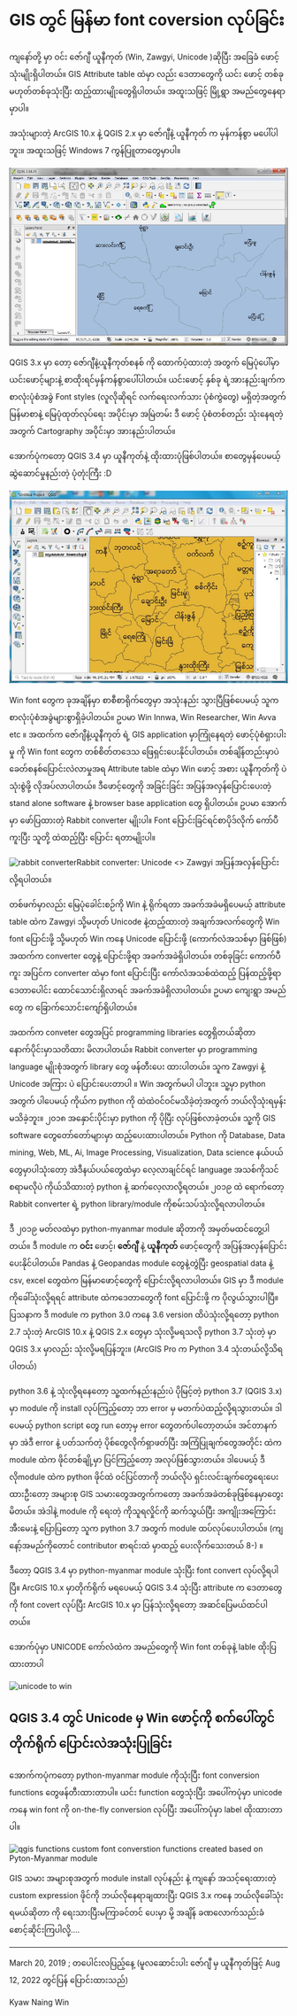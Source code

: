 # GIS တွင် မြန်မာ font coversion လုပ်ခြင်း #

ကျနော်တို့ မှာ ဝင်း ဇော်ဂျီ ယူနီကုတ် (Win, Zawgyi, Unicode )ဆိုပြီး အခြေခံ ဖောင့်သုံးမျိုးရှိပါတယ်။ GIS Attribute table ထဲမှာ လည်း ဒေတာတွေကို ယင်း ဖောင့် တစ်ခုမဟုတ်တစ်ခုသုံးပြီး ထည့်ထားမျိုးတွေရှိပါတယ်။ အထူးသဖြင့် မြို့ရွာ အမည်တွေနေရာမှာပါ။

 

အသုံးများတဲ့ ArcGIS 10.x နဲ့ QGIS 2.x မှာ ဇော်ဂျီနဲ့ ယူနီကုတ် က မှန်ကန်စွာ မပေါ်ပါဘူး။ အထူးသဖြင့် Windows 7 ကွန်ပြူတာတွေမှာပါ။


![unicode labelling problem in QGIS 2.x](images/img_01.jpg)

 

QGIS 3.x မှာ တော့ ဇော်ဂျီနဲ့ယူနီကုတ်စနစ် ကို ထောက်ပံ့ထားတဲ့ အတွက် မြေပုံပေါ်မှာ ယင်းဖောင့်များနဲ့ စာထိုးရင်မှန်ကန်စွာပေါ်ပါတယ်။ ယင်းဖောင့် နှစ်ခု ရဲ့အားနည်းချက်က စာလုံးပုံစံအခွဲ Font styles (လူလိုဆိုရင် လက်ရေးလက်သား ပုံစံကွဲတွေ) မရှိတဲ့အတွက် မြန်မာစာနဲ့ မြေပုံထုတ်လုပ်ရေး အပိုင်းမှာ အမြဲတမ်း ဒီ ဖောင့် ပုံစံတစ်တည်း သုံးနေရတဲ့အတွက် Cartography အပိုင်းမှာ အားနည်းပါတယ်။ 

အောက်ပုံကတော့ QGIS 3.4 မှာ ယူနီကုတ်နဲ့ ထိုးထားပုံဖြစ်ပါတယ်။ စာတွေမှန်ပေမယ့် ဆွဲဆောင်မှုနည်းတဲ့ ပုံတုံးကြီး :D

![label with unicode font in QGIS 3.4](images/img_02.jpg)



Win font တွေက ခုအချိန်မှာ စာစီစာရိုက်တွေမှာ အသုံးနည်း သွားပြီဖြစ်ပေမယ့် သူက စာလုံးပုံစံအခွဲများစွာရှိခဲ့ပါတယ်။ ဥပမာ Win Innwa, Win Researcher, Win Avva etc ။ အထက်က ဇော်ဂျီနဲ့ယူနီကုတ် ရဲ့ GIS application မှာကြုံနေရတဲ့ ဖောင့်ပုံစံရှားပါးမှု ကို Win font တွေက တစ်စိတ်တဒေသ ဖြေရှင်းပေးနိုင်ပါတယ်။ တစ်ချိန်တည်းမှာပဲ ခေတ်စနစ်ပြောင်းလဲလာမှုအရ Attribute table ထဲမှာ Win ဖောင့် အစား ယူနီကုတ်ကို ပဲ သုံးစွဲဖို့ လိုအပ်လာပါတယ်။ ဒီဖောင့်တွေကို အခြင်းခြင်း အပြန်အလှန်ပြောင်းပေးတဲ့ stand alone software နဲ့ browser base application တွေ ရှိပါတယ်။ ဥပမာ အောက်မှာ ဖော်ပြထားတဲ့ Rabbit converter မျိုးပါ။ Font ပြောင်းခြင်ရင်စာပိုဒ်လိုက် ကော်ပီကူးပြီး သူတို့ ထဲထည့်ပြီး ပြောင်း ရတာမျိုးပါ။

 ![rabbit converter](image/img_03.jpg)Rabbit converter: Unicode <> Zawgyi အပြန်အလှန်ပြောင်းလို့ရပါတယ်။

တစ်ဖက်မှာလည်း မြေပုံခေါင်းစဉ်ကို Win နဲ့ ရိုက်ရတာ အခက်အခဲမရှိပေမယ့် attribute table ထဲက Zawgyi သို့မဟုတ် Unicode နဲ့ထည့်ထားတဲ့ အချက်အလက်တွေကို Win font ပြောင်းဖို့ သို့မဟုတ် Win ကနေ Unicode ပြောင်းဖို့ (ကောက်လံအသစ်မှာ ဖြစ်ဖြစ်) အထက်က converter တွေနဲ့ ပြောင်းဖို့ရာ အခက်အခဲရှိပါတယ်။ တစ်ခုခြင်း ကောက်ပီကူး အပြင်က converter ထဲမှာ font ပြောင်းပြီး ကော်လံအသစ်ထဲထည့် ပြန်ထည့်ဖို့ရာ ဒေတာပေါင်း ထောင်သောင်းရှိလာရင် အခက်အခဲရှိလာပါတယ်။ ဥပမာ ကျေးရွာ အမည်တွေ က ခြောက်သောင်းကျော်ရှိပါတယ်။

 

အထက်က conveter တွေအပြင် programming libraries တွေရှိတယ်ဆိုတာ နောက်ပိုင်းမှာသတိထား မိလာပါတယ်။ Rabbit converter မှာ programming language မျိုးစုံအတွက် library တွေ ဖန်တီးပေး ထားပါတယ်။ သူက Zawgyi နဲ့ Unicode အကြား ပဲ ပြောင်းပေးတာပါ ။ Win အတွက်မပါ ပါဘူး။ သူ့မှာ python အတွက် ပါပေမယ့် ကိုယ်က python ကို ထဲထဲဝင်ဝင်မသိခဲ့တဲ့အတွက် ဘယ်လိုသုံးရမှန်းမသိခဲ့ဘူး။ ၂၀၁၈ အနှောင်းပိုင်းမှာ python ကို ပိုပြီး လုပ်ဖြစ်လာခဲ့တယ်။ သူ့ကို GIS software တွေတော်တော်များမှာ ထည့်ပေးထားပါတယ်။ Python ကို Database, Data mining, Web, ML, Ai, Image Processing, Visualization, Data science နယ်ပယ်တွေမှာပါသုံးတော့ အဲဒီနယ်ပယ်တွေထဲမှာ လေ့လာချင်င်ရင် language အသစ်ကိုသင်စရာမလိုပဲ ကိုယ်သိထားတဲ့ python နဲ့ ဆက်လေ့လာလို့ရတယ်။ ၂၀၁၉ ထဲ ရောက်တော့ Rabbit converter ရဲ့ python library/module ကိုစမ်းသပ်သုံးလို့ရလာပါတယ်။

 

ဒီ ၂၀၁၉ မတ်လထဲမှာ python-myanmar module ဆိုတာကို အမှတ်မထင်တွေ့ပါတယ်။ ဒီ module က **ဝင်း** ဖောင့်၊ **ဇော်ဂျီ** နဲ့ **ယူနီကုတ်** ဖောင့်တွေကို အပြန်အလှန်ပြောင်းပေးနိုင်ပါတယ်။ Pandas နဲ့ Geopandas module တွေနဲ့တွဲပြီး geospatial data နဲ့ csv, excel တွေထဲက မြန်မာဖောင့်တွေကို ပြောင်းလို့ရလာပါတယ်။ GIS မှာ ဒီ module ကိုခေါ်သုံးလို့ရရင် attribute ထဲကဒေတာတွေကို font ပြောင်းဖို့ က ပိုလွယ်သွားပါပြီ။ ပြသနာက ဒီ module က python 3.0 ကနေ 3.6 version ထိပဲသုံးလို့ရတော့ python 2.7 သုံးတဲ့ ArcGIS 10.x နဲ့ QGIS 2.x တွေမှာ သုံးလို့မရသလို python 3.7 သုံးတဲ့ မှာ QGIS 3.x မှာလည်း သုံးလို့မရပြန်ဘူး။ (ArcGIS Pro က Python 3.4 သုံးတယ်လို့သိရပါတယ်)

 

python 3.6 နဲ့ သုံးလို့ရနေတော့ သူ့ထက်နည်းနည်းပဲ ပိုမြင့်တဲ့ python 3.7 (QGIS 3.x) မှာ module ကို install လုပ်ကြည့်တော့ ဘာ error မှ မတက်ပဲထည့်လို့ရသွားတယ်။ ဒါပေမယ့် python script တွေ run တော့မှ error တွေတက်ပါတော့တယ်။ အင်တာနက် မှာ အဲဒီ error နဲ့ ပတ်သက်တဲ့ ပိုစ်တွေလိုက်ရှာဖတ်ပြီး အကြံပြုချက်တွေအတိုင်း ထဲက module ထဲက  ဖိုင်တစ်ချို့မှာ ပြင်ကြည့်တော့ အလုပ်ဖြစ်သွားတယ်။ ဒါပေမယ့် ဒီလိုmodule ထဲက python ဖိုင်ထဲ ဝင်ပြင်တာကို ဘယ်လိုပဲ ရှင်းလင်းချက်တွေရေးပေး ထားဦးတော့ အများစု GIS သမားတွေအတွက်ကတော့ အခက်အခဲတစ်ခုဖြစ်နေမှာတွေးမိတယ်။ အဲဒါနဲ့ module ကို ရေးတဲ့ ကိုသူရလှိုင်ကို ဆက်သွယ်ပြီး အကျိုးအကြောင်း အီးမေးနဲ့ ပြောပြတော့ သူက python 3.7 အတွက် module ထပ်လုပ်ပေးပါတယ်။ (ကျနော့်အမည်ကိုတောင် contributor စာရင်းထဲ မှာထည့် ပေးလိုက်သေးတယ် 8-) ။

 

ဒီတော့ QGIS 3.4 မှာ python-myanmar module သုံးပြီး font convert လုပ်လို့ရပါပြီ။ ArcGIS 10.x မှာတိုက်ရိုက် မရပေမယ့် QGIS 3.4 သုံးပြီး attribute က ဒေတာတွေကို font covert လုပ်ပြီး ArcGIS 10.x မှာ ပြန်သုံးလို့ရတော့ အဆင်ပြေမယ်ထင်ပါတယ်။ 

အောက်ပုံမှာ UNICODE ကော်လံထဲက အမည်တွေကို Win font တစ်ခုနဲ့ lable ထိုးပြထားတာပါ


![unicode to win](image/img_04.jpg)


## QGIS 3.4 တွင် Unicode မှ Win ဖောင့်ကို စက်ပေါ်တွင် တိုက်ရိုက် ပြောင်းလဲအသုံးပြုခြင်း ## 

အောက်ကပုံကတော့ python-myanmar module ကိုသုံးပြီး font conversion functions တွေဖန်တီးထားတာပါ။ ယင်း function တွေသုံးပြီး အပေါ်ကပုံမှာ unicode ကနေ win font ကို on-the-fly conversion လုပ်ပြီး အပေါ်ကပုံမှာ label  ထိုးထားတာပါ။ 

![qgis functions](image/img_05.jpg) 
custom font converstion functions created based on Pyton-Myanmar module
 

GIS သမား အများစုအတွက် module install လုပ်နည်း နဲ့ ကျနော် အသင့်ရေးထားတဲ့ custom expression ဖိုင်ကို ဘယ်လိုနေရာချထားပြီး QGIS 3.x ကနေ ဘယ်လိုခေါ်သုံးရမယ်ဆိုတာ ကို ရေးသားပြီးမကြာခင်တင် ပေးမှာ မို့ အချိန် ခဏလောက်သည်းခံစောင့်ဆိုင်းကြပါလို့….

 

-------------------------------------------------

 

March 20, 2019 ; တပေါင်းလပြည့်နေ့
(မူလဆောင်းပါး ဇော်ဂျီ မှ ယူနီကုတ်ဖြင့် Aug 12, 2022 တွင်ပြန် ပြောင်းထားသည်)
 

Kyaw Naing Win
